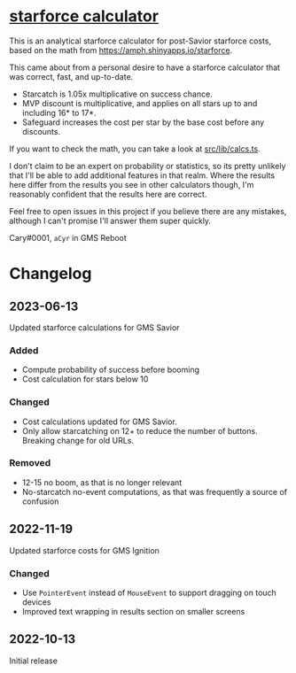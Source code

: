 # [starforce calculator](https://acyr0.github.io/starforce/)

This is an analytical starforce calculator for post-Savior starforce costs,
based on the math from https://amph.shinyapps.io/starforce.

This came about from a personal desire to have a starforce calculator that was
correct, fast, and up-to-date.
  - Starcatch is 1.05x multiplicative on success chance.
  - MVP discount is multiplicative, and applies on all stars up to and
      including 16* to 17*.
  - Safeguard increases the cost per star by the base cost before any discounts.

If you want to check the math, you can take a look at
[src/lib/calcs.ts](src/lib/calcs.ts).

I don't claim to be an expert on probability or statistics, so its pretty
unlikely that I'll be able to add additional features in that realm. Where the
results here differ from the results you see in other calculators though, I'm
reasonably confident that the results here are correct.

Feel free to open issues in this project if you believe there are any mistakes,
although I can't promise I'll answer them super quickly.

Cary#0001, `aCyr` in GMS Reboot

# Changelog

## 2023-06-13

Updated starforce calculations for GMS Savior

### Added

  - Compute probability of success before booming
  - Cost calculation for stars below 10

### Changed

  - Cost calculations updated for GMS Savior.
  - Only allow starcatching on 12+ to reduce the number of buttons. Breaking
      change for old URLs.

### Removed

  - 12-15 no boom, as that is no longer relevant
  - No-starcatch no-event computations, as that was frequently a source of
      confusion

## 2022-11-19

Updated starforce costs for GMS Ignition

### Changed

  - Use `PointerEvent` instead of `MouseEvent` to support dragging on touch devices
  - Improved text wrapping in results section on smaller screens

## 2022-10-13

Initial release
